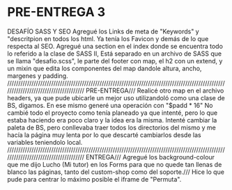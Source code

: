 # PRE-ENTREGA 3
DESAFÍO SASS Y SEO
Agregué los Links de meta de "Keywords" y "descritpion en todos los html. Ya tenía los Favicon y demás de lo que respecta al SEO.
Agregué una section en el index donde se encuentra todo lo referido a la clase de SASS II, Está separado en un archivo de SASS que se llama "desafio.scss", le parte del footer con map, el h2 con un extend, y un mixin que edita los componentes del map dandole altura, ancho, margenes y padding.
//////////////////////////////////////////////////////////////////////////////////////////////////////////////////////////////////////
PRE-ENTREGA///
Realicé otro map en el archivo headers, ya que pude ubicarle un mejor uso utilizandoló como una clase de BS, digamos.
En ese mismo generé una operación con "$padd * 16"
No cambié todo el proyecto como tenía planeado ya que intenté, pero lo que estaba haciendo era poco claro y la idea era la misma.
Intenté cambiar la paleta de BS, pero conllevaba traer todos los directorios del mismo y me hacía la página muy lenta por lo que descarté cambiarlos desde las variables teniendolo local.
//////////////////////////////////////////////////////////////////////////////////////////////////////////////////////////////////////
ENTREGA///
Agregué los background-colour que me dijo Lucho (Mi tutor) en los Forms para que no quede tan llenas de blanco las páginas, tanto del custom-shop como del soporte.///
Hice lo que pude para centrar lo máximo posible el iframe de "Permuta".


